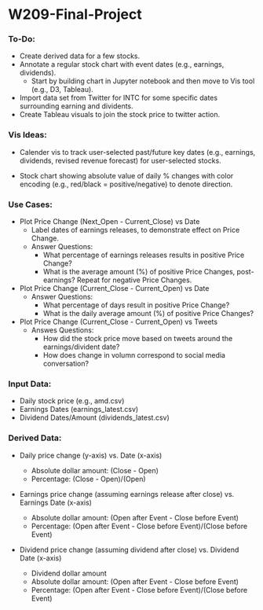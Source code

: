# W209-Final-Project

### To-Do:
* Create derived data for a few stocks.
* Annotate a regular stock chart with event dates (e.g., earnings, dividends).
  - Start by building chart in Jupyter notebook and then move to Vis tool (e.g., D3, Tableau).
* Import data set from Twitter for INTC for some specific dates surrounding earning and dividents.
* Create Tableau visuals to join the stock price to twitter action.
  
### Vis Ideas:
* Calender vis to track user-selected past/future key dates (e.g., earnings, dividends, revised revenue forecast) for user-selected stocks.
- Stock chart showing absolute value of daily % changes with color encoding (e.g., red/black = positive/negative) to denote direction.

### Use Cases:
* Plot Price Change (Next_Open - Current_Close) vs Date
  - Label dates of earnings releases, to demonstrate effect on Price Change.
  - Answer Questions:
    * What percentage of earnings releases results in positive Price Change?
    * What is the average amount (%) of positive Price Changes, post-earnings?  Repeat for negative Price Changes.
* Plot Price Change (Current_Close - Current_Open) vs Date
  - Answer Questions:
    * What percentage of days result in positive Price Change?
    * What is the daily average amount (%) of positive Price Changes?
* Plot Price Change (Current_Close - Current_Open) vs Tweets
  - Answes Questions:
    * How did the stock price move based on tweets around the earnings/divident date?
    * How does change in volumn correspond to social media conversation?

### Input Data:
* Daily stock price (e.g., amd.csv)
* Earnings Dates (earnings_latest.csv)
* Dividend Dates/Amount (dividends_latest.csv)


### Derived Data:
* Daily price change (y-axis) vs. Date (x-axis)
  - Absolute dollar amount: (Close - Open)
  - Percentage: (Close - Open)/(Open) 
  
* Earnings price change (assuming earnings release after close) vs. Earnings Date (x-axis)
  - Absolute dollar amount: (Open after Event - Close before Event)
  - Percentage: (Open after Event - Close before Event)/(Close before Event)
  
* Dividend price change (assuming dividend after close) vs. Dividend Date (x-axis)
  - Dividend dollar amount
  - Absolute dollar amount: (Open after Event - Close before Event)
  - Percentage: (Open after Event - Close before Event)/(Close before Event)
